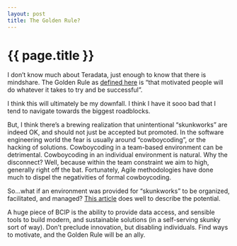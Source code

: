 ```yaml
---
layout: post
title: The Golden Rule?
---
```


{{ page.title }}
================

I don’t know much about Teradata, just enough to know that there is
mindshare. The Golden Rule as [defined
here](http://smartdatacollective.com/Home/20830) is “that motivated
people will do whatever it takes to try and be successful”.

I think this will ultimately be my downfall. I think I have it sooo bad
that I tend to navigate towards the biggest roadblocks.

But, I think there’s a brewing realization that unintentional
“skunkworks” are indeed OK, and should not just be accepted but
promoted. In the software engineering world the fear is usually around
“cowboycoding”, or the hacking of solutions. Cowboycoding in a
team-based environment can be detrimental. Cowboycoding in an individual
environment is natural. Why the disconnect? Well, because within the
team constraint we aim to high, generally right off the bat.
Fortunately, Agile methodologies have done much to dispel the
negativities of formal cowboycoding.

So…what if an environment was provided for “skunkworks” to be organized,
facilitated, and managed? [This
article](http://www.teradata.com/t/templates/blogs/emea/viewblog.aspx?id=11198&blogid=27036)
does well to describe the potential.

A huge piece of BCIP is the ability to provide data access, and sensible
tools to build modern, and sustainable solutions (in a self-serving
skunky sort of way). Don’t preclude innovation, but disabling
individuals. Find ways to motivate, and the Golden Rule will be an ally.
